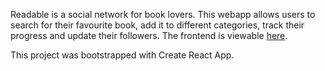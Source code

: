 Readable is a social network for book lovers. This webapp allows users to search for their favourite book, add it to different categories, track their progress and update their followers. The frontend is viewable [here](https://github.com/steve-alex/readable-react).

This project was bootstrapped with Create React App.

